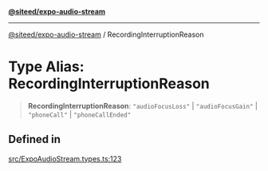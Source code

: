 [**@siteed/expo-audio-stream**](../README.md)

***

[@siteed/expo-audio-stream](../README.md) / RecordingInterruptionReason

# Type Alias: RecordingInterruptionReason

> **RecordingInterruptionReason**: `"audioFocusLoss"` \| `"audioFocusGain"` \| `"phoneCall"` \| `"phoneCallEnded"`

## Defined in

[src/ExpoAudioStream.types.ts:123](https://github.com/deeeed/expo-audio-stream/blob/9c6449d8edbf8895b3e36e4e30302d7cf8839d2c/packages/expo-audio-stream/src/ExpoAudioStream.types.ts#L123)
